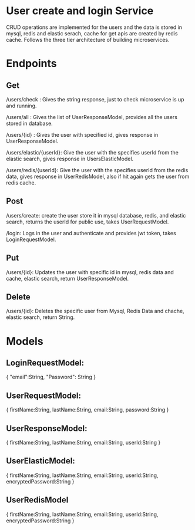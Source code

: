 # User create and login Service
CRUD operations are implemented for the users and the data is stored in mysql, redis and elastic serach, cache for get apis are created by redis cache. Follows the three tier architecture of building microservices.

# Endpoints

## Get
/users/check : Gives the string response, just to check microservice is up and running.

/users/all : Gives the list of UserResponseModel, provides all the users stored in database.

/users/{id} : Gives the user with specified id, gives response in UserResponseModel.

/users/elastic/{userId}: Give the user with the specifies userId from the elastic search, gives response in UsersElasticModel.

/users/redis/{userId}: Give the user with the specifies userId from the redis data, gives response in UserRedisModel, also if hit again gets the user from redis cache.

## Post

/users/create: create the user store it in mysql database, redis, and elastic search, returns the userId for public use, takes UserRequestModel.

/login: Logs in the user and authenticate and provides jwt token, takes LoginRequestModel.

## Put

/users/{id}: Updates the user with specific id in mysql, redis data and cache, elastic search, return UserResponseModel.

## Delete

/users/{id}: Deletes the specific user from Mysql, Redis Data and chache, elastic search, return String.

# Models

## LoginRequestModel:
{
    "email":String,
    "Password": String
}
## UserRequestModel:
{
    firstName:String,
    lastName:String,
    email:String,
    password:String
}
## UserResponseModel:
{
    firstName:String,
    lastName:String,
    email:String,
    userId:String
}
## UserElasticModel:
{
    firstName:String,
    lastName:String,
    email:String,
    userId:String,
    encryptedPassword:String
}
## UserRedisModel
{
    firstName:String,
    lastName:String,
    email:String,
    userId:String,
    encryptedPassword:String
}


